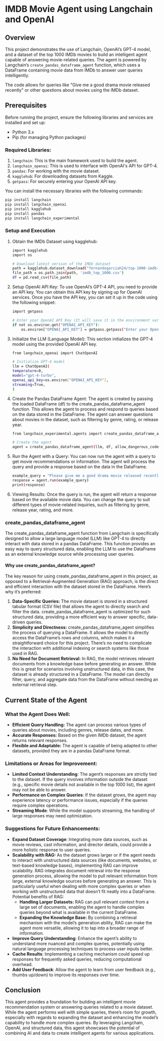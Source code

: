 # IMDB Movie Agent using Langchain and OpenAI

## Overview
This project demonstrates the use of Langchain, OpenAI’s GPT-4 model, and a dataset of the top 1000 IMDb movies to build an intelligent agent capable of answering movie-related queries. The agent is powered by Langchain’s `create_pandas_dataframe_agent` function, which uses a DataFrame containing movie data from IMDb to answer user queries intelligently.

The code allows for queries like "Give me a good drama movie released recently" or other questions about movies using the IMDb dataset.

## Prerequisites
Before running the project, ensure the following libraries and services are installed and set up:
- Python 3.x
- Pip (for managing Python packages)

### Required Libraries:
1. `langchain`: This is the main framework used to build the agent.
2. `langchain_openai`: This is used to interface with OpenAI's API for GPT-4.
3. `pandas`: For working with the movie dataset.
4. `kagglehub`: For downloading datasets from Kaggle.
5. `getpass`: For securely entering your OpenAI API key.

You can install the necessary libraries with the following commands:

```bash
pip install langchain
pip install langchain_openai
pip install kagglehub
pip install pandas
pip install langchain_experimental
```

### Setup and Execution

1. Obtain the IMDb Dataset using kagglehub:

	```bash
	import kagglehub
	import os

	# Download latest version of the IMDb dataset
	path = kagglehub.dataset_download("fernandogarciah24/top-1000-imdb-dataset")
	file_path = os.path.join(path, 'imdb_top_1000.csv')
	df = pd.read_csv(file_path)
	```

2. Setup OpenAI API Key:
To use OpenAI’s GPT-4 API, you need to provide an API key. You can obtain this API key by signing up for OpenAI services. Once you have the API key, you can set it up in the code using the following snippet:

	```bash
	import getpass

	# Enter your OpenAI API Key (It will save it in the environment variable)
	if not os.environ.get("OPENAI_API_KEY"):
		os.environ["OPENAI_API_KEY"] = getpass.getpass("Enter your OpenAI API key: ")
	```

3. Initialize the LLM (Language Model):
This section initializes the GPT-4 model using the provided OpenAI API key.

	```bash
	from langchain_openai import ChatOpenAI

	# Initialize GPT-4 model
	llm = ChatOpenAI(
	temperature=0,
	model="gpt-4-turbo",
	openai_api_key=os.environ["OPENAI_API_KEY"],
	streaming=True,
	)
	```

4. Create the Pandas DataFrame Agent:
The agent is created by passing the loaded DataFrame (df) to the create_pandas_dataframe_agent function. This allows the agent to process and respond to queries based on the data stored in the DataFrame. The agent can answer questions about movies in the dataset, such as filtering by genre, rating, or release year.

	```bash
	from langchain_experimental.agents import create_pandas_dataframe_agent

	# Create the agent
	agent = create_pandas_dataframe_agent(llm, df, allow_dangerous_code=True)
	```

5. Run the Agent with a Query:
You can now run the agent with a query to get movie recommendations or information. The agent will process the query and provide a response based on the data in the DataFrame.

	```bash
	example_query = "Please give me a good drama movie released recently."
	response = agent.run(example_query)
	print(response)
	```

6. Viewing Results:
Once the query is run, the agent will return a response based on the available movie data. You can change the query to suit different types of movie-related inquiries, such as filtering by genre, release year, rating, and more.

### create_pandas_dataframe_agent

The create_pandas_dataframe_agent function from Langchain is specifically designed to allow a large language model (LLM) like GPT-4 to directly interact with data stored in a pandas DataFrame. This function provides an easy way to query structured data, enabling the LLM to use the DataFrame as an external knowledge source while processing user queries.

#### Why use create_pandas_dataframe_agent?

The key reason for using create_pandas_dataframe_agent in this project, as opposed to a Retrieval-Augmented Generation (RAG) approach, is the direct and efficient interaction with the dataset stored in the DataFrame. Here’s why it’s preferred:
1. **Data-Specific Queries:**
The movie dataset is stored in a structured tabular format (CSV file) that allows the agent to directly search and filter the data. create_pandas_dataframe_agent is optimized for such structured data, providing a more efficient way to answer specific, data-driven queries.
2. **Simplicity and Directness:**
create_pandas_dataframe_agent simplifies the process of querying a DataFrame. It allows the model to directly access the DataFrame’s rows and columns, which makes it a straightforward choice for this project. There’s no need to complicate the interaction with additional indexing or search systems like those used in RAG.
3. **No Need for Document Retrieval:**
In RAG, the model retrieves relevant documents from a knowledge base before generating an answer. While this is great for scenarios involving unstructured data, in this case, the dataset is already structured in a DataFrame. The model can directly filter, query, and aggregate data from the DataFrame without needing an external retrieval step.

## Current State of the Agent

### What the Agent Does Well:
- **Efficient Query Handling:** The agent can process various types of queries about movies, including genres, release dates, and more.
- **Accurate Responses:** Based on the given IMDb dataset, the agent returns relevant responses.
- **Flexible and Adaptable:** The agent is capable of being adapted to other datasets, provided they are in a pandas DataFrame format.

### Limitations or Areas for Improvement:
- **Limited Context Understanding**: The agent’s responses are strictly tied to the dataset. If the query involves information outside the dataset (e.g., specific movie details not available in the top 1000 list), the agent may not be able to answer.
- **Performance on Complex Queries**: If the dataset grows, the agent may experience latency or performance issues, especially if the queries require complex operations.
- **Streaming Mode**: While the model supports streaming, the handling of large responses may need optimization.

### Suggestions for Future Enhancements:
- **Expand Dataset Coverage**: Integrating more data sources, such as movie reviews, cast information, and director details, could provide a more holistic response to user queries.
- **Scalability with RAG:**
As the dataset grows larger or if the agent needs to interact with unstructured data sources (like documents, websites, or text-based knowledge bases), implementing RAG can improve scalability. RAG integrates document retrieval into the response generation process, allowing the model to pull relevant information from large, external knowledge sources before generating an answer. This is particularly useful when dealing with more complex queries or when working with unstructured data that doesn’t fit neatly into a DataFrame. Potential benefits of RAG:
	- **Handling Larger Datasets:** RAG can pull relevant context from a large set of documents, enabling the agent to handle complex queries beyond what is available in the current DataFrame.
	- **Expanding the Knowledge Base:** By combining a retrieval mechanism with the model’s generation ability, RAG can make the agent more versatile, allowing it to tap into a broader range of information.
- **Improve Query Understanding**: Enhance the agent’s ability to understand more nuanced and complex queries, potentially using natural language processing techniques to process user inputs better.
- **Cache Results**: Implementing a caching mechanism could speed up responses for frequently asked queries, reducing computational overhead.
- **Add User Feedback**: Allow the agent to learn from user feedback (e.g., thumbs up/down) to improve its responses over time.

## Conclusion

This agent provides a foundation for building an intelligent movie recommendation system or answering queries related to a movie dataset. While the agent performs well with simple queries, there’s room for growth, especially with regards to expanding the dataset and enhancing the model’s capability to handle more complex queries. By leveraging Langchain, OpenAI, and structured data, this agent showcases the potential of combining AI and data to create intelligent agents for various applications.